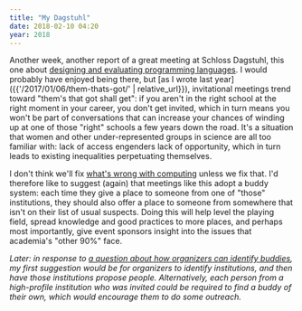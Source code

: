 ```yaml
---
title: "My Dagstuhl"
date: 2018-02-10 04:20
year: 2018
---
```


Another week,
another report of a great meeting at Schloss Dagstuhl,
this one about [designing and evaluating programming languages](https://medium.com/bits-and-behavior/designing-learnable-teachable-and-productive-programming-languages-dagstuhl-trip-report-81e41bde84bd).
I would probably have enjoyed being there,
but [as I wrote last year]({{'/2017/01/06/them-thats-got/' | relative_url}}),
invitational meetings trend toward "them's that got shall get":
if you aren't in the right school at the right moment in your career,
you don't get invited,
which in turn means you won't be part of conversations
that can increase your chances of winding up at one of those "right" schools a few years down the road.
It's a situation that women and other under-represented groups in science are all too familiar with:
lack of access engenders lack of opportunity,
which in turn leads to existing inequalities perpetuating themselves.

I don't think we'll fix [what's wrong with computing](https://twitter.com/AmeliaMN/status/961900236477169664)
unless we fix that.
I'd therefore like to suggest (again)
that meetings like this adopt a buddy system:
each time they give a place to someone from one of "those" institutions,
they should also offer a place to someone from somewhere that isn't on their list of usual suspects.
Doing this will help level the playing field,
spread knowledge and good practices to more places,
and perhaps most importantly,
give event sponsors insight into the issues that academia's "other 90%" face.

*Later: in response to [a question about how organizers can identify buddies](https://twitter.com/rg9119/status/962726905492529152),
my first suggestion would be for organizers to identify institutions,
and then have those institutions propose people.
Alternatively,
each person from a high-profile institution who was invited could be required to find a buddy of their own,
which would encourage them to do some outreach.*
